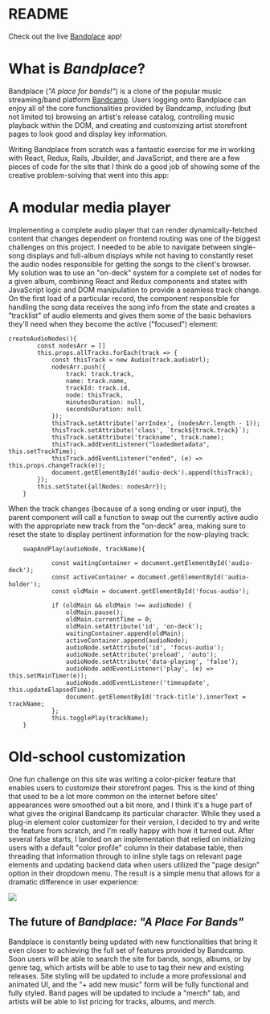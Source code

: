 # README

Check out the live [Bandplace](https://bandplace.herokuapp.com/#/) app!

# What is *Bandplace*?

Bandplace (*"A place for bands!"*) is a clone of the popular music streaming/band platform [Bandcamp](https://bandcamp.com). Users logging onto Bandplace can enjoy all of the core functionalities provided by Bandcamp, including (but not limited to) browsing an artist's release catalog, controlling music playback within the DOM, and creating and customizing artist storefront pages to look good and display key information. 

Writing Bandplace from scratch was a fantastic exercise for me in working with React, Redux, Rails, Jbuilder, and JavaScript, and there are a few pieces of code for the site that I think do a good job of showing some of the creative problem-solving that went into this app:

# A modular media player

Implementing a complete audio player that can render dynamically-fetched content that changes dependent on frontend routing was one of the biggest challenges on this project. I needed to be able to navigate between single-song displays and full-album displays while not having to constantly reset the audio nodes responsible for getting the songs to the client's browser. My solution was to use an "on-deck" system for a complete set of nodes for a given album, combining React and Redux components and states with JavaScript logic and DOM manipulation to provide a seamless track change. On the first load of a particular record, the component responsible for handling the song data receives the song info from the state and creates a "tracklist" of audio elements and gives them some of the basic behaviors they'll need when they become the active ("focused") element: 
```    
createAudioNodes(){
        const nodesArr = []
        this.props.allTracks.forEach(track => {
            const thisTrack = new Audio(track.audioUrl);
            nodesArr.push({
                track: track.track,
                name: track.name,
                trackId: track.id,
                node: thisTrack,
                minutesDuration: null,
                secondsDuration: null
            });
            thisTrack.setAttribute('arrIndex', (nodesArr.length - 1));
            thisTrack.setAttribute('class', `track${track.track}`);
            thisTrack.setAttribute('trackname', track.name);
            thisTrack.addEventListener("loadedmetadata", this.setTrackTime);
            thisTrack.addEventListener("ended", (e) => this.props.changeTrack(e));
            document.getElementById('audio-deck').append(thisTrack);
        });
        this.setState({allNodes: nodesArr});
    } 
```     
When the track changes (because of a song ending or user input), the parent component will call a function to swap out the currently active audio with the appropriate new track from the "on-deck" area, making sure to reset the state to display pertinent information for the now-playing track:
```
    swapAndPlay(audioNode, trackName){

            const waitingContainer = document.getElementById('audio-deck');
            const activeContainer = document.getElementById('audio-holder');
            const oldMain = document.getElementById('focus-audio');

            if (oldMain && oldMain !== audioNode) {
                oldMain.pause();
                oldMain.currentTime = 0; 
                oldMain.setAttribute('id', 'on-deck');
                waitingContainer.append(oldMain);
                activeContainer.append(audioNode);
                audioNode.setAttribute('id', 'focus-audio');
                audioNode.setAttribute('preload', 'auto');
                audioNode.setAttribute('data-playing', 'false'); 
                audioNode.addEventListener('play', (e) => this.setMainTimer(e));
                audioNode.addEventListener('timeupdate', this.updateElapsedTime);
                document.getElementById('track-title').innerText = trackName;
            };
            this.togglePlay(trackName); 
    }
``` 

# Old-school customization

One fun challenge on this site was writing a color-picker feature that enables users to customize their storefront pages. This is the kind of thing that used to be a lot more common on the internet before sites' appearances were smoothed out a bit more, and I think it's a huge part of what gives the original Bandcamp its particular character. While they used a plug-in element color customizer for their version, I decided to try and write the feature from scratch, and I'm really happy with how it turned out. After several false starts, I landed on an implementation that relied on initializing users with a default "color profile" column in their database table, then threading that information through to inline style tags on relevant page elements and updating backend data when users utilized the "page design" option in their dropdown menu. The result is a simple menu that allows for a dramatic difference in user experience:   

![](https://media.giphy.com/media/xgaMwWhOFda8lkflXQ/giphy.gif)     


## The future of *Bandplace: "A Place For Bands"*

Bandplace is constantly being updated with new functionalities that bring it even closer to achieving the full set of features provided by Bandcamp. Soon users will be able to search the site for bands, songs, albums, or by genre tag, which artists will be able to use to tag their new and existing releases. Site styling will be updated to include a more professional and animated UI, and the "+ add new music" form will be fully functional and fully styled. Band pages will be updated to include a "merch" tab, and artists will be able to list pricing for tracks, albums, and merch.  